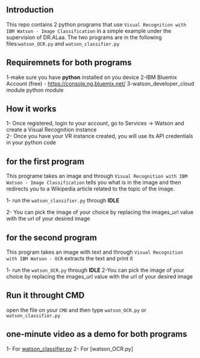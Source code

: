 ## Introduction 

This repo contains 2 python programs that use `Visual Recognition with IBM Watson - Image Classification` in a simple example under the supervision of DR.ALaa.
The two programs are in the following files:`watson_OCR.py` and `watson_classifier.py`

## Requiremnets for both programs

1-make sure you have **python** installed on you device
2-IBM Bluemix Account (free) -  https://console.ng.bluemix.net/
3-watson_developer_cloud module python module


## How it works 

1- Once registered, login to your account, go to Services -> Watson and create a Visual Recognition instance  
2- Once you have your VR instance created, you will use its API credentials in your python code

## for the first program

This programe takes an image and through `Visual Recognition with IBM Watson - Image Classification` tells you what is in the image and then redirects you to a Wikipedia article related to the topic of the image.

1- run the `watson_classifier.py` through **IDLE**

2- You can pick the image of your choice by replacing the images_url value with the url of your desired image 

## for the second program 

This program takes an image with text and through `Visual Recognition with IBM Watson - OCR` extracts the text and print it

 1- run the `watson_OCR.py` through **IDLE**
 2-You can pick the image of your choice by replacing the images_url value with the url of your desired image  
 
## Run it throught CMD 

open the file on your `CMD` and then type `watson_OCR.py` or `watson_classifier.py`

## one-minute video as a demo for both programs 

1- For [watson_classifier.py]
2- For [watson_OCR.py]

[watson_classifier.py]: <https://drive.google.com/file/d/0B1OEOyhnLZ48S1ZlVFBTT29qeHM/view?usp=sharing>
[`watson_OCR.py`]: <https://drive.google.com/file/d/0B1OEOyhnLZ48Vm9WbG43b0FtdE0/view?usp=sharing>
